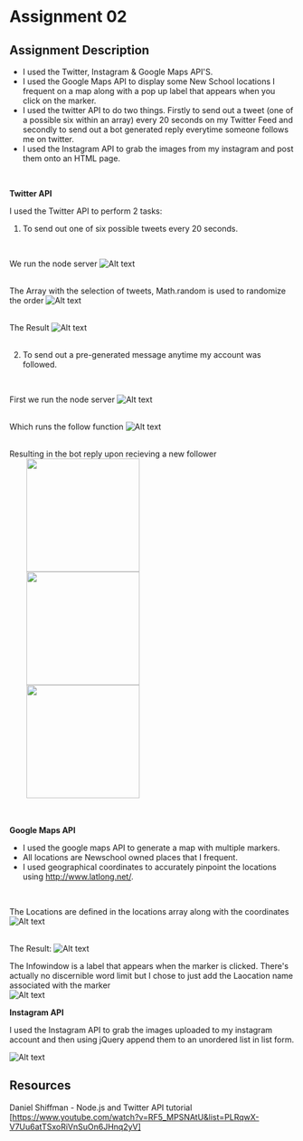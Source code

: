 # Assignment 02


## Assignment Description
* I used the Twitter, Instagram & Google Maps API'S. 
* I used the Google Maps API to display some New School locations I frequent on a map along with a pop up label that appears when you click on the marker.
* I used the twitter API to do two things. Firstly to send out a tweet (one of a possible six within an array) every 20 seconds on my Twitter Feed and secondly to send out a bot generated reply everytime someone follows me on twitter.
* I used the Instagram API to grab the images from my instagram and post them onto an HTML page.
<br/>

**Twitter API**

I used the Twitter API to perform 2 tasks:

1. To send out one of six possible tweets every 20 seconds. 
<br/>

We run the node server
![Alt text](https://github.com/Web-Advanced-Spring-2017/assignment-02-sunnythedude/blob/master/img/command%20line.png)         
<br/>

The Array with the selection of tweets, Math.random is used to randomize the order
![Alt text](https://github.com/Web-Advanced-Spring-2017/assignment-02-sunnythedude/blob/master/img/tweets_array.png)
<br/><br/>

The Result
![Alt text](https://github.com/Web-Advanced-Spring-2017/assignment-02-sunnythedude/blob/master/img/tweets.png)
<br/><br/>

2. To send out a pre-generated message anytime my account was followed. 
<br/>

First we run the node server
![Alt text](https://github.com/Web-Advanced-Spring-2017/assignment-02-sunnythedude/blob/master/img/twitter_follow_cmd.png)
<br/><br/>

Which runs the follow function
![Alt text](https://github.com/Web-Advanced-Spring-2017/assignment-02-sunnythedude/blob/master/img/tweet_2_code.png)
<br/><br/>

Resulting in the bot reply upon recieving a new follower
<br/>
<img src="https://github.com/Web-Advanced-Spring-2017/assignment-02-sunnythedude/blob/master/img/phone_wall.png" width="200" hspace="30"/> <img src="https://github.com/Web-Advanced-Spring-2017/assignment-02-sunnythedude/blob/master/img/phone_follow.png" width="200" hspace="30"/>  <img src="https://github.com/Web-Advanced-Spring-2017/assignment-02-sunnythedude/blob/master/img/bot_response.png" width="200" hspace="30"/>
<br/><br/><br/>

**Google Maps API**

* I used the google maps API to generate a map with multiple markers.
* All locations are Newschool owned places that I frequent.
* I used geographical coordinates to accurately pinpoint the locations using http://www.latlong.net/.
<br/>

The Locations are defined in the locations array along with the coordinates 
![Alt text](https://github.com/Web-Advanced-Spring-2017/assignment-02-sunnythedude/blob/master/img/locations.png)
<br/><br/>

The Result:
![Alt text](https://github.com/Web-Advanced-Spring-2017/assignment-02-sunnythedude/blob/master/img/google_maps.png)
<br/>

The Infowindow is a label that appears when the marker is clicked. There's actually no discernible word limit but I chose to just add the Laocation name associated with the marker
<br/>
![Alt text](https://github.com/Web-Advanced-Spring-2017/assignment-02-sunnythedude/blob/master/img/infowindow.png)
<br/>

**Instagram API**

I used the Instagram API to grab the images uploaded to my instagram account and then using jQuery append them to an unordered list in list form.
<br/>

![Alt text](https://github.com/Web-Advanced-Spring-2017/assignment-02-sunnythedude/blob/master/img/instagram.png)
<br/>


## Resources
Daniel Shiffman - Node.js and Twitter API tutorial [https://www.youtube.com/watch?v=RF5_MPSNAtU&list=PLRqwX-V7Uu6atTSxoRiVnSuOn6JHnq2yV]
